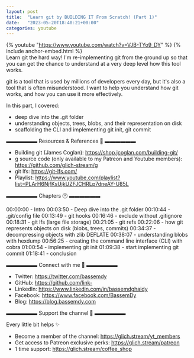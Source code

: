 ```yaml
---
layout: post
title:  "Learn git by BUILDING IT From Scratch! (Part 1)"
date:   "2023-05-20T18:40:21+00:00"
categories: youtube
---
```

{% youtube  "https://www.youtube.com/watch?v=VJB-TYo9_DY" %}
{% include anchor-embed.html %}
<br />
Learn git the hard way! I'm re-implementing git from the ground up so that you can get the chance to understand at a very deep level how this tool works.

git is a tool that is used by millions of developers every day, but it's also a tool that is often misunderstood. I want to help you understand how git works, and how you can use it more effectively.

In this part, I covered:
- deep dive into the .git folder
- understanding objects, trees, blobs, and their representation on disk
- scaffolding the CLI and implementing git init, git commit

▬▬▬▬▬▬ Resources & References 📕 ▬▬▬▬▬▬

- Building git (James Coglan): https://shop.jcoglan.com/building-git/
- g source code (only available to my Patreon and Youtube members): https://github.com/glich-stream/g
- git lfs: https://git-lfs.com/
- Playlist: https://www.youtube.com/playlist?list=PLArH6NjfKsUjkUZFJCHRLp7dneAY-U85L

▬▬▬▬▬▬ Chapters 🕐  ▬▬▬▬▬▬

00:00:00 - Intro
00:03:50 - Deep dive into the .git folder
00:10:44 - .git/config file
00:13:49 - git hooks
00:16:46 - exclude without .gitignore
00:18:31 - git lfs (large file storage)
00:21:05 - git refs
00:22:06 - how git represents objects on disk (blobs, trees, commits)
00:34:37 - decompressing objects with zlib DEFLATE
00:38:07 - understanding blobs with hexdump
00:56:25 - creating the command line interface (CLI) with cobra
01:00:54 - implementing git init
01:09:38 - start implementing git commit
01:18:41 - conclusion

▬▬▬▬▬▬ Connect with me 👋 ▬▬▬▬▬▬

- Twitter: https://twitter.com/bassemdy
- GitHub: https://github.com/link-
- LinkedIn: https://www.linkedin.com/in/bassemdghaidy
- Facebook: https://www.facebook.com/BassemDy
- Blog: https://blog.bassemdy.com

▬▬▬▬▬▬ Support the channel 💜 ▬▬▬▬▬▬

Every little bit helps ✨
- Become a member of the channel: https://glich.stream/yt_members
- Get access to Patreon exclusive perks: https://glich.stream/patreon
- 1 time support: https://glich.stream/coffee_shop
